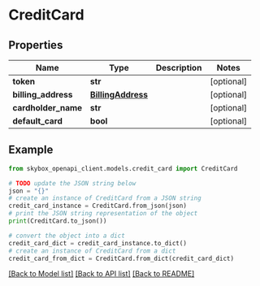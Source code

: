 # CreditCard


## Properties

Name | Type | Description | Notes
------------ | ------------- | ------------- | -------------
**token** | **str** |  | [optional] 
**billing_address** | [**BillingAddress**](BillingAddress.md) |  | [optional] 
**cardholder_name** | **str** |  | [optional] 
**default_card** | **bool** |  | [optional] 

## Example

```python
from skybox_openapi_client.models.credit_card import CreditCard

# TODO update the JSON string below
json = "{}"
# create an instance of CreditCard from a JSON string
credit_card_instance = CreditCard.from_json(json)
# print the JSON string representation of the object
print(CreditCard.to_json())

# convert the object into a dict
credit_card_dict = credit_card_instance.to_dict()
# create an instance of CreditCard from a dict
credit_card_from_dict = CreditCard.from_dict(credit_card_dict)
```
[[Back to Model list]](../README.md#documentation-for-models) [[Back to API list]](../README.md#documentation-for-api-endpoints) [[Back to README]](../README.md)


